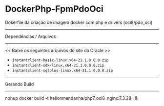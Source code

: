 # DockerPhp-FpmPdoOci
Dokerfile da criação de imagem docker com php e drivers (oci8/pdo_oci) 

*********
Dependências / Arquivos
*********
<< Baixe os seguintes arquivos do site da Oracle >>
-  `instantclient-basic-linux.x64-21.1.0.0.0.zip`
-  `instantclient-sdk-linux.x64-21.1.0.0.0.zip`
-  `instantclient-sqlplus-linux.x64-21.1.0.0.0.zip`

*********
Gerando Build
*********
nohup docker build -t helionmendanha/php7_oci8_nginx:7.3.28 . &
